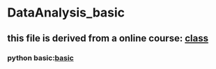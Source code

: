 # DataAnalysis_basic
## this file is derived from a online course: [class](https://www.bilibili.com/video/BV1HJ411j7NG)
### python basic:[basic](https://blog.csdn.net/qxyloveyy/article/details/115278014)
